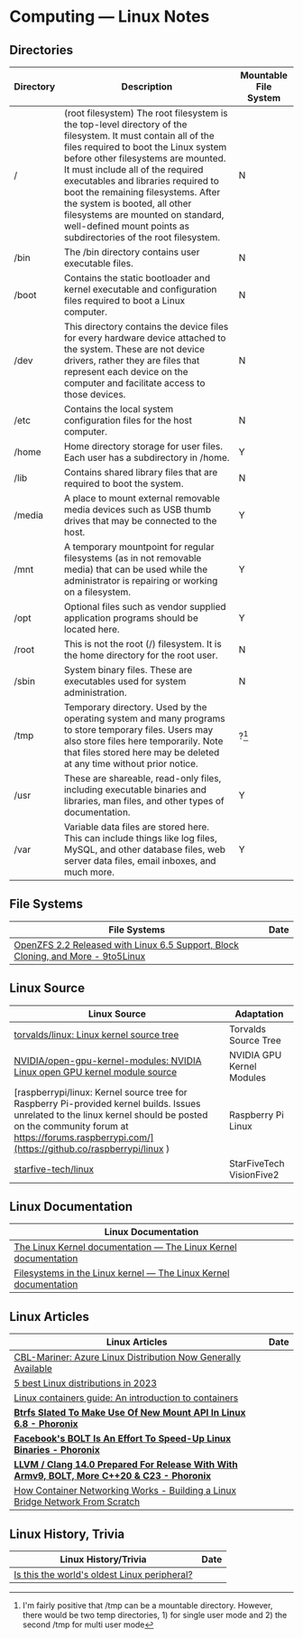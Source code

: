 # Computing — Linux Notes

## Directories

| Directory	| Description | Mountable File System |
|----|----|----|
| / | (root filesystem)	The root filesystem is the top-level directory of the filesystem. It must contain all of the files required to boot the Linux system before other filesystems are mounted. It must include all of the required executables and libraries required to boot the remaining filesystems. After the system is booted, all other filesystems are mounted on standard, well-defined mount points as subdirectories of the root filesystem. | N |
| /bin	| The /bin directory contains user executable files. | N |
| /boot	| Contains the static bootloader and kernel executable and configuration files required to boot a Linux computer. | N |
| /dev	| This directory contains the device files for every hardware device attached to the system. These are not device drivers, rather they are files that represent each device on the computer and facilitate access to those devices. | N |
| /etc |	Contains the local system configuration files for the host computer. | N |
| /home	| Home directory storage for user files. Each user has a subdirectory in /home. | Y |
| /lib |	Contains shared library files that are required to boot the system. | N |
| /media	| A place to mount external removable media devices such as USB thumb drives that may be connected to the host. | Y |
| /mnt	| A temporary mountpoint for regular filesystems (as in not removable media) that can be used while the administrator is repairing or working on a filesystem. | Y |
| /opt |	Optional files such as vendor supplied application programs should be located here. | Y |
| /root	| This is not the root (/) filesystem. It is the home directory for the root user. | N |
| /sbin	| System binary files. These are executables used for system administration. | N |
| /tmp	| Temporary directory. Used by the operating system and many programs to store temporary files. Users may also store files here temporarily. Note that files stored here may be deleted at any time without prior notice. | ?[^11] |
| /usr |	These are shareable, read-only files, including executable binaries and libraries, man files, and other types of documentation. | Y |
| /var	| Variable data files are stored here. This can include things like log files, MySQL, and other database files, web server data files, email inboxes, and much more. | Y |

[^11]: I'm fairly positive that /tmp can be a mountable directory. However, there would be two temp directories,  1) for single user mode and 2) the second /tmp for multi user mode 

## File Systems

| File Systems | Date |
|---|---|
| [OpenZFS 2.2 Released with Linux 6.5 Support, Block Cloning, and More - 9to5Linux](https://9to5linux.com/openzfs-2-2-released-with-linux-6-5-support-block-cloning-and-more ) |

## Linux Source 

| Linux Source | Adaptation |
|---|---|
| [torvalds/linux: Linux kernel source tree](https://github.com/torvalds/linux ) | Torvalds Source Tree |
| [NVIDIA/open-gpu-kernel-modules: NVIDIA Linux open GPU kernel module source](https://github.com/NVIDIA/open-gpu-kernel-modules ) | NVIDIA GPU Kernel Modules |
| [raspberrypi/linux: Kernel source tree for Raspberry Pi-provided kernel builds. Issues unrelated to the linux kernel should be posted on the community forum at https://forums.raspberrypi.com/](https://github.co/raspberrypi/linux ) | Raspberry Pi Linux |
| [starfive-tech/linux](https://github.com/starfive-tech/linux ) | StarFiveTech VisionFive2 |

## Linux Documentation 

| Linux Documentation |
|---|
| [The Linux Kernel documentation — The Linux Kernel documentation](https://www.kernel.org/doc/html/latest/ ) |
|[Filesystems in the Linux kernel — The Linux Kernel documentation](https://www.kernel.org/doc/html/latest/filesystems/index.html ) |

## Linux Articles

| Linux Articles | Date |
|---|---|
| [CBL-Mariner: Azure Linux Distribution Now Generally Available](https://www.infoq.com/news/2023/06/azure-linux-cbl-mariner/ ) |
| [5 best Linux distributions in 2023](https://www.xda-developers.com/best-linux-distros/ ) |
| [Linux containers guide: An introduction to containers](https://www.xda-developers.com/linux-containers-guide/ ) |
| **[Btrfs Slated To Make Use Of New Mount API In Linux 6.8 - Phoronix](https://www.phoronix.com/news/Btrfs-New-Mount-API-Linux-6.8 )** |
| **[Facebook's BOLT Is An Effort To Speed-Up Linux Binaries - Phoronix](https://www.phoronix.com/news/Facebook-BOLT-Optimize-Binaries )** |
| **[LLVM / Clang 14.0 Prepared For Release With With Armv9, BOLT, More C++20 & C23 - Phoronix](https://www.phoronix.com/news/LLVM-14.0-Released )** |
| [How Container Networking Works - Building a Linux Bridge Network From Scratch](https://labs.iximiuz.com/tutorials/container-networking-from-scratch ) |

## Linux History, Trivia 

| Linux History/Trivia | Date |
|---|---|
|[Is this the world's oldest Linux peripheral?](https://youtube.com/watch?v=35N5vKKGDy8&feature=share )|
